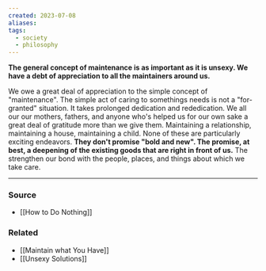 ```yaml
---
created: 2023-07-08
aliases: 
tags:
  - society
  - philosophy
---
```

**The general concept of maintenance is as important as it is unsexy. We have a debt of appreciation to all the maintainers around us.**

We owe a great deal of appreciation to the simple concept of "maintenance". The simple act of caring to somethings needs is not a "for-granted" situation. It takes prolonged dedication and rededication. We all our our mothers, fathers, and anyone who's helped us for our own sake a great deal of gratitude more than we give them. Maintaining a relationship, maintaining a house, maintaining a child. None of these are particularly exciting endeavors. **They don't promise "bold and new". The promise, at best, a deepening of the existing goods that are right in front of us.** The strengthen our bond with the people, places, and things about which we take care.

---

### Source
- [[How to Do Nothing]]

### Related
- [[Maintain what You Have]]
- [[Unsexy Solutions]]